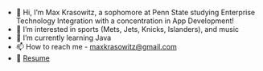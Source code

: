 - 👋 Hi, I’m Max Krasowitz, a sophomore at Penn State studying Enterprise Technology Integration with a concentration in App Development!
- 👀 I’m interested in sports (Mets, Jets, Knicks, Islanders), and music 
- 🌱 I’m currently learning Java
- 📫 How to reach me - maxkrasowitz@gmail.com
- 💼 [Resume](https://docs.google.com/document/d/1nkIdRvdTJ-bJkbSsZ57wcGoSyO4-2YMV/edit?rtpof=true)

<!---
maxkraz/maxkraz is a ✨ special ✨ repository because its `README.md` (this file) appears on your GitHub profile.
You can click the Preview link to take a look at your changes.
--->
